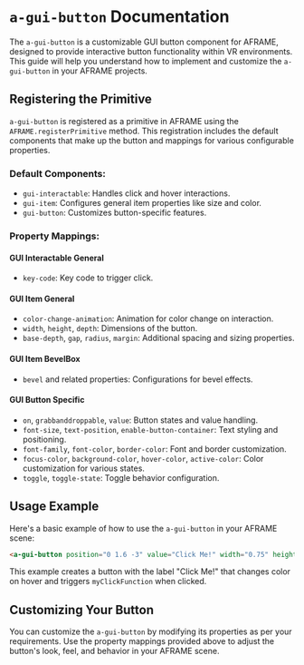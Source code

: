 # `a-gui-button` Documentation

The `a-gui-button` is a customizable GUI button component for AFRAME, designed to provide interactive button functionality within VR environments. This guide will help you understand how to implement and customize the `a-gui-button` in your AFRAME projects.

## Registering the Primitive

`a-gui-button` is registered as a primitive in AFRAME using the `AFRAME.registerPrimitive` method. This registration includes the default components that make up the button and mappings for various configurable properties.

### Default Components:

- `gui-interactable`: Handles click and hover interactions.
- `gui-item`: Configures general item properties like size and color.
- `gui-button`: Customizes button-specific features.

### Property Mappings:

#### GUI Interactable General
- `key-code`: Key code to trigger click.

#### GUI Item General

- `color-change-animation`: Animation for color change on interaction.
- `width`, `height`, `depth`: Dimensions of the button.
- `base-depth`, `gap`, `radius`, `margin`: Additional spacing and sizing properties.

#### GUI Item BevelBox

- `bevel` and related properties: Configurations for bevel effects.

#### GUI Button Specific

- `on`, `grabbanddroppable`, `value`: Button states and value handling.
- `font-size`, `text-position`, `enable-button-container`: Text styling and positioning.
- `font-family`, `font-color`, `border-color`: Font and border customization.
- `focus-color`, `background-color`, `hover-color`, `active-color`: Color customization for various states.
- `toggle`, `toggle-state`: Toggle behavior configuration.

## Usage Example

Here's a basic example of how to use the `a-gui-button` in your AFRAME scene:

```html
<a-gui-button position="0 1.6 -3" value="Click Me!" width="0.75" height="0.4" font-color="#FFF" background-color="#007BFF" hover-color="#0056b3"></a-gui-button>
```

This example creates a button with the label "Click Me!" that changes color on hover and triggers `myClickFunction` when clicked.

## Customizing Your Button

You can customize the `a-gui-button` by modifying its properties as per your requirements. Use the property mappings provided above to adjust the button's look, feel, and behavior in your AFRAME scene.
